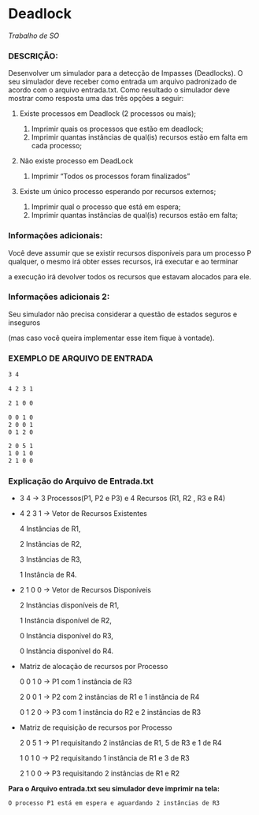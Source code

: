 # Deadlock

_Trabalho de SO_


### **DESCRIÇÃO:**

Desenvolver um simulador para a detecção de Impasses
(Deadlocks). O seu simulador deve receber como entrada um arquivo padronizado de
acordo com o arquivo entrada.txt. Como resultado o simulador deve mostrar como resposta uma das
três opções a seguir:

1. Existe processos em Deadlock (2 processos ou mais);
    1. Imprimir quais os processos que estão em deadlock;
    2. Imprimir quantas instâncias de qual(is) recursos estão em falta em cada
processo;

2. Não existe processo em DeadLock
    1. Imprimir “Todos os processos foram finalizados”

3. Existe um único processo esperando por recursos externos;
    1. Imprimir qual o processo que está em espera;
    2. Imprimir quantas instâncias de qual(is) recursos estão em falta;

### **Informações adicionais:**

Você deve assumir que se existir recursos disponíveis para
um processo P qualquer, o mesmo irá obter esses recursos, irá executar e ao terminar

a execução irá devolver todos os recursos que estavam alocados para ele.

### **Informações adicionais 2:**

Seu simulador não precisa considerar a questão de estados
seguros e inseguros

(mas caso você queira implementar esse item fique à vontade).

### **EXEMPLO DE ARQUIVO DE ENTRADA**

```txt
3 4

4 2 3 1

2 1 0 0

0 0 1 0
2 0 0 1
0 1 2 0

2 0 5 1
1 0 1 0
2 1 0 0
```

### Explicação do Arquivo de Entrada.txt

- 3 4 → 3 Processos(P1, P2 e P3) e 4 Recursos (R1, R2 , R3 e R4)

- 4 2 3 1 → Vetor de Recursos Existentes

    4 Instâncias de R1,

    2 Instâncias de R2,

    3 Instâncias de R3,

    1 Instância de R4.

- 2 1 0 0 → Vetor de Recursos Disponíveis

    2 Instâncias disponíveis de R1,

    1 Instância disponível de R2,
    
    0 Instância disponível do R3,

    0 Instância disponível do R4.

- Matriz de alocação de recursos por Processo

    0 0 1 0 → P1 com 1 instância de R3
    
    2 0 0 1 → P2 com 2 instâncias de R1 e 1 instância de R4

    0 1 2 0 → P3 com 1 instância do R2 e 2 instâncias de R3

- Matriz de requisição de recursos por Processo

    2 0 5 1 → P1 requisitando 2 instâncias de R1, 5 de R3 e 1 de R4
    
    1 0 1 0 → P2 requisitando 1 instância de R1 e 3 de R3

    2 1 0 0 → P3 requisitando 2 instâncias de R1 e R2

**Para o Arquivo entrada.txt seu simulador deve imprimir na tela:**

    O processo P1 está em espera e aguardando 2 instâncias de R3